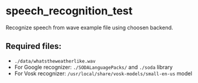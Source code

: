 # speech_recognition_test

Recognize speech from wave example file using choosen backend.

## Required files:

- `./data/whatstheweatherlike.wav`
- For Google recognizer: `./SODALanguagePacks/` and `./soda` library
- For Vosk recognizer: `/usr/local/share/vosk-models/small-en-us` model
